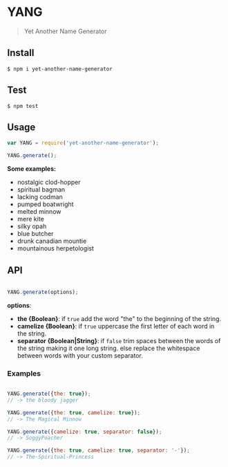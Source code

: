 # YANG 

> Yet Another Name Generator

## Install

```
$ npm i yet-another-name-generator
```

## Test

```
$ npm test
```

## Usage

```js
var YANG = require('yet-another-name-generator');

YANG.generate();

```
**Some examples:**

* nostalgic clod-hopper
* spiritual bagman
* lacking codman
* pumped boatwright
* melted minnow
* mere kite
* silky opah
* blue butcher
* drunk canadian mountie
* mountainous herpetologist

## API
```js

YANG.generate(options);

```
**options**:

* **the {Boolean}**: if `true` add the word "the" to the beginning of the string.
* **camelize {Boolean}**: if `true` uppercase the first letter of each word in the string.
* **separator {Boolean|String}**: if `false` trim spaces between the words of the string making it one long string.
                                  else replace the whitespace between words with your custom separator.
                                  
### Examples
```js

YANG.generate({the: true});
// -> the bloody jagger

YANG.generate({the: true, camelize: true});
// -> The Magical Minnow

YANG.generate({camelize: true, separator: false});
// -> SoggyPoacher

YANG.generate({the: true, camelize: true, separator: '-'});
// -> The-Spiritual-Princess
```
